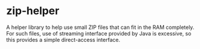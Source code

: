 zip-helper
==========

A helper library to help use small ZIP files that can fit in the RAM completely. For such files, use of streaming interface provided by Java is excessive, so this provides a simple direct-access interface.
